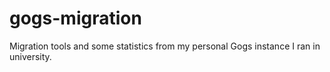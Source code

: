 # gogs-migration
Migration tools and some statistics from my personal Gogs instance I ran in university.
